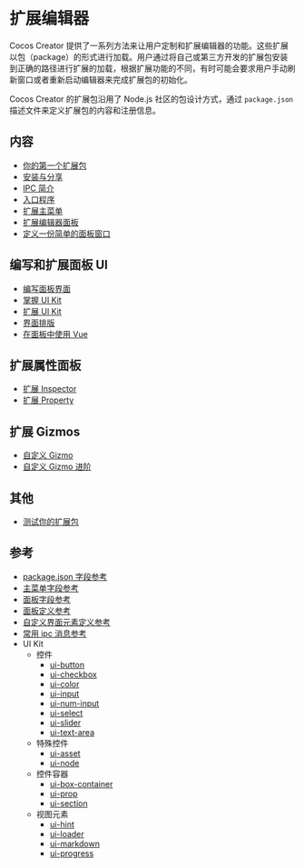 # 扩展编辑器

Cocos Creator 提供了一系列方法来让用户定制和扩展编辑器的功能。这些扩展以包（package）的形式进行加载。用户通过将自己或第三方开发的扩展包安装到正确的路径进行扩展的加载，根据扩展功能的不同，有时可能会要求用户手动刷新窗口或者重新启动编辑器来完成扩展包的初始化。

Cocos Creator 的扩展包沿用了 Node.js 社区的包设计方式，通过 `package.json` 描述文件来定义扩展包的内容和注册信息。

## 内容

 - [你的第一个扩展包](your-first-extension.md)
 - [安装与分享](install-and-share.md)
 - [IPC 简介](introduction-to-ipc.md)
 - [入口程序](entry-point.md)
 - [扩展主菜单](extends-main-menu.md)
 - [扩展编辑器面板](extends-panel.md)
 - [定义一份简单的面板窗口](define-simple-panel.md)

## 编写和扩展面板 UI

 - [编写面板界面](writing-your-panel.md)
 - [掌握 UI Kit](using-ui-kit.md)
 - [扩展 UI Kit](extends-ui-kit.md)
 - [界面排版](layout-ui-element.md)
 - [在面板中使用 Vue](work-with-vue.md)

## 扩展属性面板

 - [扩展 Inspector](extends-inspector.md)
 - [扩展 Property](extends-property.md)

## 扩展 Gizmos

 - [自定义 Gizmo](custom-gizmo.md)
 - [自定义 Gizmo 进阶](custom-gizmo-advance.md)

## 其他

 - [测试你的扩展包](test-your-package.md)

## 参考

 - [package.json 字段参考](reference/package-json-reference.md)
 - [主菜单字段参考](reference/main-menu-reference.md)
 - [面板字段参考](reference/panel-json-reference.md)
 - [面板定义参考](reference/panel-reference.md)
 - [自定义界面元素定义参考](reference/custom-element-reference.md)
 - [常用 ipc 消息参考](reference/ipc-reference.md)
 - UI Kit
   - 控件
     - [ui-button](./reference/ui-button.md)
     - [ui-checkbox](./reference/ui-checkbox.md)
     - [ui-color](./reference/ui-color.md)
     - [ui-input](./reference/ui-input.md)
     - [ui-num-input](./reference/ui-num-input.md)
     - [ui-select](./reference/ui-select.md)
     - [ui-slider](./reference/ui-slider.md)
     - [ui-text-area](./reference/ui-text-area.md)
   - 特殊控件
     - [ui-asset](./reference/ui-asset.md)
     - [ui-node](./reference/ui-node.md)
   - 控件容器
     - [ui-box-container](./reference/ui-box-container.md)
     - [ui-prop](./reference/ui-prop.md)
     - [ui-section](./reference/ui-section.md)
   - 视图元素
     - [ui-hint](./reference/ui-hint.md)
     - [ui-loader](./reference/ui-loader.md)
     - [ui-markdown](./reference/ui-markdown.md)
     - [ui-progress](./reference/ui-progress.md)
